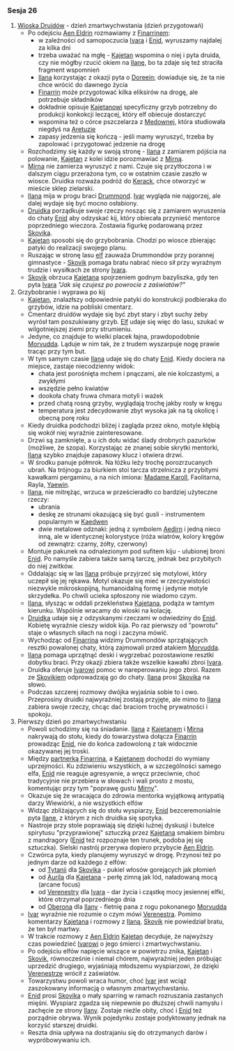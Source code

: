 ### Sesja 26
1. [Wioska Druidów](#l_wioska) - dzień zmartwychwstania (dzień przygotowań)
    - Po odejściu [Aen Eldrin](#r_aen_eldrin) rozmawiamy z [Finarrinem](#p_druid_finarrin):
        - w zależności od samopoczucia [Ivara](#p_ivar) i [Enid](#p_enid), wyruszamy najdalej za kilka dni
        - trzeba uważać na mgłę - [Kajetan](#g_kajetan) wspomina o niej i pyta druida, czy nie mógłby rzucić okiem na [Ilanę](#g_ilana), bo ta zdaje się też straciła fragment wspomnień
        - [Ilana](#g_ilana) korzystając z okazji pyta o [Doreein](#p_doreein); dowiaduje się, że ta nie chce wrócić do dawnego życia
        - [Finarrin](#p_druid_finarrin) może przygotować kilka eliksirów na drogę, ale potrzebuje składników
        - dokładnie opisuje [Kajetanowi](#g_kajetan) specyficzny grzyb potrzebny do produkcji konkokcji leczącej, który elf obiecuje dostarczyć
        - wspomina też o córce pszczelarza z [Medownej](#l_medowna), która studiowała niegdyś na [Aretuzie](#l_wyspa_thanedd)
        - zapasy jedzenia się kończą - jeśli mamy wyruszyć, trzeba by zapolować i przygotować jedzenie na drogę
    - Rozchodzimy się każdy w swoją stronę - [Ilana](#g_ilana) z zamiarem pójścia na polowanie, [Kajetan](#g_kajetan) z kolei idzie porozmawiać z [Mirną](#p_mirna).
    - [Mirna](#p_mirna) nie zamierza wyruszyć z nami. Czuje się przytłoczona i w dalszym ciągu przerażona tym, co w ostatnim czasie zaszło w wiosce. Druidka rozważa podróż do [Kerack](#l_kerack), chce otworzyć w mieście sklep zielarski.
    - [Ilana](#g_ilana) mija w progu braci [Drummond](#p_drummond). [Ivar](#p_ivar) wygląda nie najgorzej, ale dalej wydaje się być mocno osłabiony.
    - [Druidka](#g_ilana) porządkuje swoje rzeczy nosząc się z zamiarem wyruszenia do chaty [Enid](#p_enid) aby odzyskać kij, który obiecała przynieść mentorce poprzedniego wieczora. Zostawia figurkę podarowaną przez [Skovika](#p_skovik).
    - [Kajetan](#g_kajetan) sposobi się do grzybobrania. Chodzi po wiosce zbierając patyki do realizacji swojego planu. 
    - Ruszając w stronę lasu [elf](#g_kajetan) zauważa Drummondów przy porannej gimnastyce - [Skovik](#p_skovik) pomaga bratu nabrać nieco sił przy wyraźnym trudzie i wysiłkach ze strony [Ivara](#p_ivar).
    - [Skovik](#p_skovik) obrzuca [Kajetana](#g_kajetan) spojrzeniem godnym bazyliszka, gdy ten pyta [Ivara](#p_ivar) _"Jak się czujesz po powrocie z zaświatów?"_
2. Grzybobranie i wyprawa po kij
    - [Kajetan](#g_kajetan), znalazłszy odpowiednie patyki do konstrukcji podbieraka do grzybów, idzie na pobliski cmentarz.
    - Cmentarz druidów wydaje się być zbyt stary i zbyt suchy żeby wyrósł tam poszukiwany grzyb. [Elf](#g_kajetan) udaje się więc do lasu, szukać w wilgotniejszej ziemi przy strumieniu.
    - Jedyne, co znajduje to wielki placek łajna, prawdopodobnie [Morvudda](#b_bizoktor). Ląduje w nim tak, że z trudem wyszarpuje nogę prawie tracąc przy tym but.
    - W tym samym czasie [Ilana](#g_ilana) udaje się do chaty [Enid](#g_ilana). Kiedy dociera na miejsce, zastaje niecodzienny widok: 
        - chata jest porośnięta mchem i pnączami, ale nie kolczastymi, a zwykłymi
        - wszędzie pełno kwiatów
        - dookoła chaty fruwa chmara motyli i ważek
        - przed chatą rosną grzyby, wyglądają trochę jakby rosły w kręgu
        - temperatura jest zdecydowanie zbyt wysoka jak na tą okolicę i obecną porę roku
    - Kiedy druidka podchodzi bliżej i zagląda przez okno, motyle kłębią się wokół niej wyraźnie zainteresowane.
    - Drzwi są zamknięte, a u ich dołu widać ślady drobnych pazurków (możliwe, że szopa). Korzystając ze znanej sobie skrytki mentorki, [Ilana](#g_ilana) szybko znajduje zapasowy klucz i otwiera drzwi.
    - W środku panuje półmrok. Na łóżku leży trochę porozrzucanych ubrań. Na trójnogu za biurkiem stoi tarcza strzelnicza z przybitymi kawałkami pergaminu, a na nich imiona: [Madame Karoll](#p_karoll), Faolitarna, Rayla, [Yaewin](#p_yaevinn).
    - [Ilana](#g_ilana), nie mitrężąc, wrzuca w prześcieradło co bardziej użyteczne rzeczy:
        - ubrania
        - deskę ze strunami okazującą się być gusli - instrumentem popularnym w [Kaedwen](#l_kaedwen)
        - dwie metalowe odznaki: jedną z symbolem [Aedirn](#l_aedirn) i jedną nieco inną, ale w identycznej kolorystyce (róża wiatrów, kolory kręgów od zewnątrz: czarny, żółty, czerwony)
    - Montuje pakunek na odnalezionym pod sufitem kiju - ulubionej broni [Enid](#p_enid). Po namyśle zabiera także samą tarczę, jednak bez przybitych do niej zwitków.
    - Oddalając się w las [Ilana](#g_ilana) próbuje przyjrzeć się motylowi, który uczepił się jej rękawa. Motyl okazuje się mieć w rzeczywistości niezwykle mikroskopijną, humanoidalną formę i jedynie motyle skrzydełka. Po chwili ucieka spłoszony nie wiadomo czym.
    - [Ilana](#g_ilana), słysząc w oddali przekleństwa [Kajetana](#g_kajetan), podąża w tamtym kierunku. Wspólnie wracamy do wioski na kolację.
    - [Druidka](#g_ilana) udaje się z odzyskanymi rzeczami w odwiedziny do [Enid](#p_enid). Kobietę wyraźnie cieszy widok kija. Po raz pierwszy od "powrotu" staje o własnych siłach na nogi i zaczyna mówić.
    - Wychodząc od [Finarrina](#p_druid_finarrin) widzimy Drummondów sprzątających resztki powalonej chaty, którą zajmowali przed atakiem [Morvudda](#b_bizoktor). 
    - [Ilana](#g_ilana) pomaga uprzątnąć deski i wygrzebać pozostawione resztki dobytku braci. Przy okazji zbiera także wszelkie kawałki zbroi [Ivara](#p_ivar).
    - Druidka oferuje [Ivarowi](#p_ivar) pomoc w nareperowaniu jego zbroi. Razem ze [Skovikiem](#p_skovik) odprowadzają go do chaty. [Ilana](#g_ilana) prosi [Skovika](#p_skovik) na słowo.
    - Podczas szczerej rozmowy dwójka wyjaśnia sobie to i owo. Przeprosiny druidki najwyraźniej zostają przyjęte, ale mimo to [Ilana](#g_ilana) zabiera swoje rzeczy, chcąc dać braciom trochę prywatności i spokoju.
3. Pierwszy dzień po zmartwychwstaniu
    - Powoli schodzimy się na śniadanie. [Ilana](#g_ilana) z [Kajetanem](#g_kajetan) i [Mirną](#p_mirna) nakrywają do stołu, kiedy do towarzystwa dołącza [Finarrin](#p_druid_finarrin) prowadząc [Enid](#p_enid), nie do końca zadowoloną z tak widocznie okazywanej jej troski.
    - Między [partnerką Finarrina](#p_enid), a [Kajetanem](#g_kajetan) dochodzi do wymiany uprzejmości. Ku zdziwieniu wszystkich, a w szczególności samego elfa, [Enid](#p_enid) nie reaguje agresywnie, a wręcz przeciwnie, choć tradycyjnie nie przebiera w słowach i wali prosto z mostu, komentując przy tym "poprawę gustu [Mirny](#p_mirna)".
    - Okazuje się że wracająca do zdrowia mentorka wyjątkową antypatią darzy Wiewiórki, a nie wszystkich elfów
    - Widząc zbliżających się do stołu wyspiarzy, [Enid](#p_enid) bezceremonialnie pyta [Ilanę](#g_ilana), z którym z nich druidka się spotyka.
    - Nastroje przy stole poprawiają się dzięki luźnej dyskusji i butelce spirytusu "przyprawionej" sztuczką przez [Kajetana](#g_kajetan) smakiem bimbru z mandragory ([Enid](#p_enid) też rozpoznaje ten trunek, podoba jej się sztuczka). Sielski nastrój przerywa dopiero przybycie [Aen Eldrin](#r_aen_eldrin).
    - Czwórca pyta, kiedy planujemy wyruszyć w drogę. Przynosi też po jednym darze od każdego z elfów: 
        - od [Tytanii](#p_tytania) dla [Skovika](#p_skovik) - pukiel włosów gorejących jak płomień
        - od [Aurila](#p_auril) dla [Kajetana](#g_kajetan) - perłę zimną jak lód, naładowaną mocą (arcane focus)
        - od [Verenestry](#p_verenestra) dla [Ivara](#p_ivar) - dar życia i cząstkę mocy jesiennej elfki, które otrzymał poprzedniego dnia
        - od [Oberona](#p_oberon) dla [Ilany](#g_ilana) - fletnię pana z rogu pokonanego [Morvudda](#b_bizoktor)
    - [Ivar](#p_ivar) wyraźnie nie rozumie o czym mówi [Verenestra](#p_verenestra). Pomimo komentarzy [Kajetana](#g_kajetan) i rozmowy z [Ilaną](#g_ilana), [Skovik](#p_skovik) nie powiedział bratu, że ten był martwy.
    - W trakcie rozmowy z [Aen Eldrin](#r_aen_eldrin) [Kajetan](#g_kajetan) decyduje, że najwyższy czas powiedzieć [Ivarowi](#p_ivar) o jego śmierci i zmartwychwstaniu.
    - Po odejściu elfów napięcie wiszące w powietrzu znika, [Kajetan](#g_kajetan) i [Skovik](#p_skovik), równocześnie i niemal chórem, najwyraźniej jeden próbując uprzedzić drugiego, wyjaśniają młodszemu wyspiarzowi, że dzięki [Verenestrze](#p_ivar) wrócił z zaświatów.
    - Towarzystwu powoli wraca humor, choć [Ivar](#p_ivar) jest wciąż zaszokowany informacją o własnym zmartwychwstaniu.
    - [Enid](#p_enid) prosi [Skovika](#p_skovik) o mały sparring w ramach rozruszania zastanych mięśni. Wyspiarz zgadza się niepewnie po dłuższej chwili namysłu i zachęcie ze strony [Ilany](#g_ilana). Zostaje nieźle obity, choć i [Enid](#p_enid) też porządnie obrywa. Wynik pojedynku zostaje podyktowany jednak na korzyść starszej druidki.
    - Reszta dnia upływa na dostrajaniu się do otrzymanych darów i wypróbowywaniu ich.